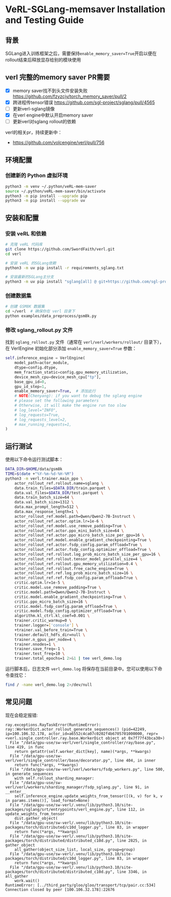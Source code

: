 # VeRL-SGLang-memsaver Installation and Testing Guide
## 背景
SGLang进入训练框架之后，需要保持`enable_memory_saver=True`开启以便在rollout结束后释放显存给别的模块使用

## verl 完整的memory saver PR需要
- [x] memory saver找不到头文件安装失败 https://github.com/fzyzcjy/torch_memory_saver/pull/2
- [x] 跨进程传tensor错误 https://github.com/sgl-project/sglang/pull/4565
- [ ] 更新verl-sglang镜像
- [x] 在verl engine中默认开启memory saver
- [ ] 更新verl对sglang rollout的依赖

verl的相关pr，持续更新中：
- https://github.com/volcengine/verl/pull/756

## 环境配置

### 创建新的 Python 虚拟环境

```bash
python3 -m venv ~/.python/veRL-mem-saver
source ~/.python/veRL-mem-saver/bin/activate
python3 -m pip install --upgrade pip
python3 -m pip install --upgrade uv
```

## 安装和配置

### 安装 veRL 和依赖

```bash
# 克隆 veRL 代码库
git clone https://github.com/SwordFaith/verl.git
cd verl

# 安装 veRL 的SGLang依赖
python3 -m uv pip install -r requirements_sglang.txt

# 安装最新的SGLang主分支
python3 -m uv pip install "sglang[all] @ git+https://github.com/sgl-project/sglang.git@main#egg=sglang&subdirectory=python" --find-links https://flashinfer.ai/whl/cu124/torch2.5/flashinfer-python
```

### 创建数据集

```bash
# 创建 GSM8K 数据集
cd ~/verl  # 确保你在 verl 目录下
python examples/data_preprocess/gsm8k.py
```

### 修改 sglang_rollout.py 文件

找到 `sglang_rollout.py` 文件（通常在 `verl/verl/workers/rollout/` 目录下），在 VerlEngine 初始化部分添加 `enable_memory_saver=True` 参数：

```python
self.inference_engine = VerlEngine(
    model_path=actor_module,
    dtype=config.dtype,
    mem_fraction_static=config.gpu_memory_utilization,
    device_mesh_cpu=device_mesh_cpu["tp"],
    base_gpu_id=0,
    gpu_id_step=1,
    enable_memory_saver=True,  # 添加此行
    # NOTE(Chenyang): if you want to debug the sglang engine
    # please set the following parameters
    # Otherwise, it will make the engine run too slow
    # log_level="INFO",
    # log_requests=True,
    # log_requests_level=2,
    # max_running_requests=1,
)
```

## 运行测试

使用以下命令运行测试脚本：

```bash
DATA_DIR=$HOME/data/gsm8k
TIME=$(date +"%Y-%m-%d-%H-%M")
python3 -m verl.trainer.main_ppo \
    actor_rollout_ref.rollout.name=sglang \
    data.train_files=$DATA_DIR/train.parquet \
    data.val_files=$DATA_DIR/test.parquet \
    data.train_batch_size=64 \
    data.val_batch_size=1312 \
    data.max_prompt_length=512 \
    data.max_response_length=1 \
    actor_rollout_ref.model.path=Qwen/Qwen2-7B-Instruct \
    actor_rollout_ref.actor.optim.lr=1e-6 \
    actor_rollout_ref.model.use_remove_padding=True \
    actor_rollout_ref.actor.ppo_mini_batch_size=64 \
    actor_rollout_ref.actor.ppo_micro_batch_size_per_gpu=16 \
    actor_rollout_ref.model.enable_gradient_checkpointing=True \
    actor_rollout_ref.actor.fsdp_config.param_offload=True \
    actor_rollout_ref.actor.fsdp_config.optimizer_offload=True \
    actor_rollout_ref.rollout.log_prob_micro_batch_size_per_gpu=16 \
    actor_rollout_ref.rollout.tensor_model_parallel_size=4 \
    actor_rollout_ref.rollout.gpu_memory_utilization=0.4 \
    actor_rollout_ref.rollout.free_cache_engine=True \
    actor_rollout_ref.ref.log_prob_micro_batch_size=16 \
    actor_rollout_ref.ref.fsdp_config.param_offload=True \
    critic.optim.lr=1e-5 \
    critic.model.use_remove_padding=True \
    critic.model.path=Qwen/Qwen2-7B-Instruct \
    critic.model.enable_gradient_checkpointing=True \
    critic.ppo_micro_batch_size=16 \
    critic.model.fsdp_config.param_offload=True \
    critic.model.fsdp_config.optimizer_offload=True \
    algorithm.kl_ctrl.kl_coef=0.001 \
    trainer.critic_warmup=0 \
    trainer.logger=['console'] \
    +trainer.val_before_train=True \
    trainer.default_hdfs_dir=null \
    trainer.n_gpus_per_node=4 \
    trainer.nnodes=1 \
    trainer.save_freq=-1 \
    trainer.test_freq=10 \
    trainer.total_epochs=1 2>&1 | tee verl_demo.log
```

运行脚本后，日志文件 `verl_demo.log` 将保存在当前目录中。您可以使用以下命令查找它：

```bash
find / -name verl_demo.log 2>/dev/null
```

## 常见问题

现在会稳定报错:

```shell
ray.exceptions.RayTaskError(RuntimeError): ray::WorkerDict.actor_rollout_generate_sequences() (pid=42249, ip=100.106.32.178, actor_id=a6552c4ca07c0202f4b6705701000000, repr=<verl.single_controller.ray.base.WorkerDict object at 0x7f77f43bca30>)
  File "/data/gpu-use/sw-verl/verl/single_controller/ray/base.py", line 419, in func
    return getattr(self.worker_dict[key], name)(*args, **kwargs)
  File "/data/gpu-use/sw-verl/verl/single_controller/base/decorator.py", line 404, in inner
    return func(*args, **kwargs)
  File "/data/gpu-use/sw-verl/verl/workers/fsdp_workers.py", line 500, in generate_sequences
    with self.rollout_sharding_manager:
  File "/data/gpu-use/sw-verl/verl/workers/sharding_manager/fsdp_sglang.py", line 91, in __enter__
    self.inference_engine.update_weights_from_tensor([(k, v) for k, v in params.items()], load_format=None)
  File "/data/gpu-use/sw-verl/.venv/lib/python3.10/site-packages/sglang/srt/entrypoints/verl_engine.py", line 112, in update_weights_from_tensor
    dist.gather_object(
  File "/data/gpu-use/sw-verl/.venv/lib/python3.10/site-packages/torch/distributed/c10d_logger.py", line 83, in wrapper
    return func(*args, **kwargs)
  File "/data/gpu-use/sw-verl/.venv/lib/python3.10/site-packages/torch/distributed/distributed_c10d.py", line 2825, in gather_object
    all_gather(object_size_list, local_size, group=group)
  File "/data/gpu-use/sw-verl/.venv/lib/python3.10/site-packages/torch/distributed/c10d_logger.py", line 83, in wrapper
    return func(*args, **kwargs)
  File "/data/gpu-use/sw-verl/.venv/lib/python3.10/site-packages/torch/distributed/distributed_c10d.py", line 3346, in all_gather
    work.wait()
RuntimeError: [../third_party/gloo/gloo/transport/tcp/pair.cc:534] Connection closed by peer [100.106.32.178]:22676
```
